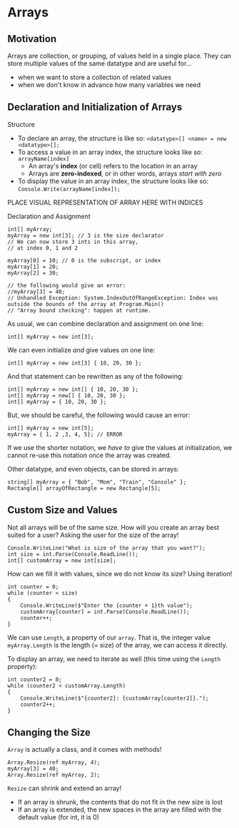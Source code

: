  
# Arrays

## Motivation

Arrays are collection, or grouping, of values held in a single place.
They can store multiple values of the same datatype and are useful for...

- when we want to store a collection of related values
- when we don't know in advance how many variables we need

## Declaration and Initialization of Arrays

Structure

- To declare an array, the structure is like so: `<datatype>[] <name> = new <datatype>[];`
- To access a value in an array index, the structure looks like so: `arrayName[index]`
   - An array's **index** (or cell) refers to the location in an array
   - Arrays are **zero-indexed**, or in other words, arrays _start with zero_
- To display the value in an array index, the structure looks like so: `Console.Write(arrayName[index]);`

PLACE VISUAL REPRESENTATION OF ARRAY HERE WITH INDICES 

Declaration and Assignment

```
int[] myArray;
myArray = new int[3]; // 3 is the size declarator
// We can now store 3 ints in this array,
// at index 0, 1 and 2

myArray[0] = 10; // 0 is the subscript, or index
myArray[1] = 20;
myArray[2] = 30;

// the following would give an error:
//myArray[3] = 40;
// Unhandled Exception: System.IndexOutOfRangeException: Index was outside the bounds of the array at Program.Main()
// "Array bound checking": happen at runtime.
```

As usual, we can combine declaration and assignment on one line:

```
int[] myArray = new int[3];
```

We can even initialize _and_ give values on one line:

```
int[] myArray = new int[3] { 10, 20, 30 };
```

And that statement can be rewritten as any of the following:

```
int[] myArray = new int[] { 10, 20, 30 };
int[] myArray = new[] { 10, 20, 30 };
int[] myArray = { 10, 20, 30 };
```

But, we should be careful, the following would cause an error:

```
int[] myArray = new int[5];
myArray = { 1, 2 ,3, 4, 5}; // ERROR
```

If we use the shorter notation, we _have to_ give the values at initialization, we cannot re-use this notation once the array was created.

Other datatype, and even objects, can be stored in arrays:

```
string[] myArray = { "Bob", "Mom", "Train", "Console" };
Rectangle[] arrayOfRectangle = new Rectangle[5];
```

## Custom Size and Values

Not all arrays will be of the same size. How will you create an array best suited for a user? 
Asking the user for the size of the array!

```
Console.WriteLine("What is size of the array that you want?");
int size = int.Parse(Console.ReadLine());
int[] customArray = new int[size];
```

How can we fill it with values, since we do not know its size?
Using iteration!

```
int counter = 0;
while (counter < size)
{
    Console.WriteLine($"Enter the {counter + 1}th value");
    customArray[counter] = int.Parse(Console.ReadLine());
    counter++;
}
```

We can use `Length`, a property of our `array`.
That is, the integer value `myArray.Length` is the length (= size) of the array, we can access it directly.

To display an array, we need to iterate as well (this time using the `Length` property):

```
int counter2 = 0;
while (counter2 < customArray.Length)
{
    Console.WriteLine($"{counter2}: {customArray[counter2]}.");
    counter2++;
}
```


## Changing the Size

`Array` is actually a class, and it comes with methods!

```
Array.Resize(ref myArray, 4);
myArray[3] = 40;
Array.Resize(ref myArray, 2);
```

`Resize` can shrink and extend an array!
- If an array is shrunk, the contents that do not fit in the new size is lost 
- If an array is extended, the new spaces in the array are filled with the default value (for int, it is $0$)
